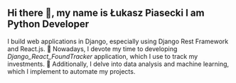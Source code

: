 ## Hi there 👋, my name is Łukasz Piasecki I am Python Developer

I build web applications in Django, especially using Django Rest Framework and React.js. 
🔭 Nowadays, I devote my time to developing *Django_React_FoundTracker* application, which I use to track my investments.
🌱 Additionally, I delve into data analysis and machine learning, which I implement to automate my projects.


<!--
**LukaszPiasecki13/LukaszPiasecki13** is a ✨ _special_ ✨ repository because its `README.md` (this file) appears on your GitHub profile.

Here are some ideas to get you started:

- 🔭 I’m currently working on ...
- 🌱 I’m currently learning ...
- 👯 I’m looking to collaborate on ...
- 🤔 I’m looking for help with ...
- 💬 Ask me about ...
- 📫 How to reach me: ...
- 😄 Pronouns: ...
- ⚡ Fun fact: ...
-->
